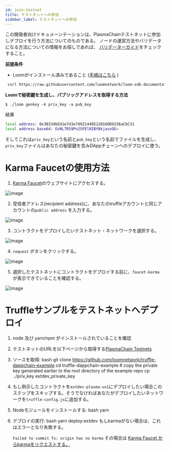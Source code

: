 ```yaml
---
id: join-testnet
title: テストネットへの参加
sidebar_label: テストネットへの参加
---
```

この開発者向けドキュメーンテーションは、PlasmaChainテストネットに参加しデプロイを行う方法についてのものである。 ノードの運営方法やバリデータになる方法についての情報をお探しであれば、 [バリデーターガイド](validator.html)をチェックすること。

**前提条件**

- Loomがインストール済みであること ([手順はこちら](https://loomx.io/developers/docs/ja/basic-install-osx.html#installation) )

```bash
 curl https://raw.githubusercontent.com/loomnetwork/loom-sdk-documentation/master/scripts/get_loom.sh | sh
```

**Loomで秘密鍵を生成し、パブリックアドレスを取得する方法**

    $ ./loom genkey -k priv_key -a pub_key
    

結果

```bash
local address: 0x3B334bEd1e7d3e7d9214495120160D9236aCbC31
local address base64: OzNL7R59Pn2SFElRIBYNkjasvDE=
```

そしてこれは`priv_key`という名前と`pub_key`という名前でファイルを生成し、`priv_key`ファイルはあなたの秘密鍵を含みDAppチェーンへのデプロイに使う。

# Karma Faucetの使用方法

1. [Karma Faucet](https://faucet.dappchains.com)のウェブサイトにアクセスする。   


![image](/developers/img/faucet/1.png)   


2. 受信者アドレス(recipient address)に、あなたのtruffleアカウントと同じアカウントの`public address` を入力する。   


![image](/developers/img/faucet/2.png)   


3. コントラクトをデプロイしたいテストネット・ネットワークを選択する。   


![image](/developers/img/faucet/3.png)   


4. `request` ボタンをクリックする。   


![image](/developers/img/faucet/4.png)   

 
5. 選択したテストネットにコントラクトをデプロイする前に、`faucet-karma` が表示できていることを確認する。   


 ![image](/developers/img/faucet/5.png)


# Truffleサンプルをテストネットへデプロイ

1. node 及び yarn/npm がインストールされていることを確認
2. テストネットのURLを以下ページから取得する[PlasmaChain Testnets](testnet-plasma.html)
3. ソースを取得: 
        bash
        git clone https://github.com/loomnetwork/truffle-dappchain-example
        cd truffle-dappchain-example
        # copy the private key generated earlier to the root directory of the example repo
        cp ../priv_key extdev_private_key

4. もし例示したコントラクトを`extdev-plasma-us1`にデプロイしたい場合このステップをスキップする。そうでなければあなたがデプロイしたいネットワークを`truffle-config.js`に追加する。
5. Nodeモジュールをインストールする: 
        bash
        yarn

6. デプロイの実行: 
        bash
        yarn deploy:extdev もしkarmaがない場合は、これはエラーとなり失敗する。 
    
    `Failed to commit Tx: origin has no karma` その場合は [Karma Faucet からkarmaをリクエストする。](http://faucet.dappchains.com)
